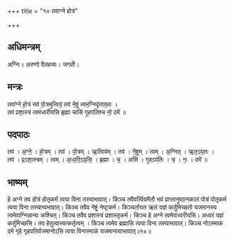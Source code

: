 +++
title = "१० तवाग्ने होत्रं"

+++
## अधिमन्त्रम्
अग्निः। अरुणो वैतहव्यः। जगती।

## मन्त्रः
तवा॑ग्ने हो॒त्रं तव॑ पो॒त्रमृ॒त्वियं॒ तव॑ ने॒ष्ट्रं त्वम॒ग्निदृ॑ताय॒तः ।  
तव॑ प्रशा॒स्त्रं त्वम॑ध्वरीयसि ब्र॒ह्मा चासि॑ गृ॒हप॑तिश्च नो॒ दमे॑ ॥

## पदपाठः
तव॑ । अ॒ग्ने॒ । हो॒त्रम् । तव॑ । पो॒त्रम् । ऋ॒त्विय॑म् । तव॑ । ने॒ष्ट्रम् । त्वम् । अ॒ग्नित् । ऋ॒त॒ऽय॒तः ।  
तव॑ । प्र॒ऽशा॒स्त्रम् । त्वम् । अ॒ध्व॒रि॒ऽय॒सि॒ । ब्र॒ह्मा । च॒ । असि॑ । गृ॒हऽप॑तिः । च॒ । नः॒ । दमे॑ ॥

## भाष्यम्
हे अग्ने तव होत्रं होतृकर्म त्वया विना तस्याभावात्। किञ्च तवैवर्त्वियमैतौ भवं प्राप्तानुष्ठानकालं पोत्रं पोतृकर्म त्वया विना तस्याप्यभावात्। किञ्च तवैव नेष्ट्रं नेष्टृकर्म। किञ्चर्तायत ऋतं यज्ञं कर्तुमिच्छतो यजमानस्य त्वमेवाग्निन्नान्यः कश्चित्। किञ्च तवैव प्रशास्त्रं प्रशास्तृकर्म। किञ्च हे अग्ने त्वमेवाध्वरीयसि। अध्वरं यज्ञं कर्तुमिच्छसि। तव हेतुत्वात्त्वत्कर्तृत्वम् । किञ्च त्वमेव ब्रह्मासि त्वया विना तस्याभावात्। किञ्च नोऽस्माकं दमे गृहे गृहपतिर्यजमानोऽसि त्वया विनास्माकं यजमानत्वाभावात्॥१०॥